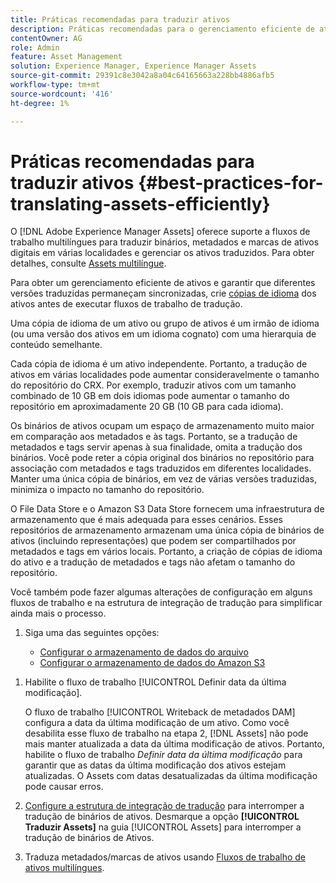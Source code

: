 ```yaml
---
title: Práticas recomendadas para traduzir ativos
description: Práticas recomendadas para o gerenciamento eficiente de ativos para sincronizar várias versões traduzidas e simplificar fluxos de trabalho de tradução.
contentOwner: AG
role: Admin
feature: Asset Management
solution: Experience Manager, Experience Manager Assets
source-git-commit: 29391c8e3042a8a04c64165663a228bb4886afb5
workflow-type: tm+mt
source-wordcount: '416'
ht-degree: 1%

---
```


# Práticas recomendadas para traduzir ativos {#best-practices-for-translating-assets-efficiently}

O [!DNL Adobe Experience Manager Assets] oferece suporte a fluxos de trabalho multilíngues para traduzir binários, metadados e marcas de ativos digitais em várias localidades e gerenciar os ativos traduzidos. Para obter detalhes, consulte [Assets multilíngue](multilingual-assets.md).

Para obter um gerenciamento eficiente de ativos e garantir que diferentes versões traduzidas permaneçam sincronizadas, crie [cópias de idioma](preparing-assets-for-translation.md) dos ativos antes de executar fluxos de trabalho de tradução.

Uma cópia de idioma de um ativo ou grupo de ativos é um irmão de idioma (ou uma versão dos ativos em um idioma cognato) com uma hierarquia de conteúdo semelhante.

Cada cópia de idioma é um ativo independente. Portanto, a tradução de ativos em várias localidades pode aumentar consideravelmente o tamanho do repositório do CRX. Por exemplo, traduzir ativos com um tamanho combinado de 10 GB em dois idiomas pode aumentar o tamanho do repositório em aproximadamente 20 GB (10 GB para cada idioma).

Os binários de ativos ocupam um espaço de armazenamento muito maior em comparação aos metadados e às tags. Portanto, se a tradução de metadados e tags servir apenas à sua finalidade, omita a tradução dos binários. Você pode reter a cópia original dos binários no repositório para associação com metadados e tags traduzidos em diferentes localidades. Manter uma única cópia de binários, em vez de várias versões traduzidas, minimiza o impacto no tamanho do repositório.

O File Data Store e o Amazon S3 Data Store fornecem uma infraestrutura de armazenamento que é mais adequada para esses cenários. Esses repositórios de armazenamento armazenam uma única cópia de binários de ativos (incluindo representações) que podem ser compartilhados por metadados e tags em vários locais. Portanto, a criação de cópias de idioma do ativo e a tradução de metadados e tags não afetam o tamanho do repositório.

Você também pode fazer algumas alterações de configuração em alguns fluxos de trabalho e na estrutura de integração de tradução para simplificar ainda mais o processo.

1. Siga uma das seguintes opções:

   * [Configurar o armazenamento de dados do arquivo](/help/sites-deploying/data-store-config.md)
   * [Configurar o armazenamento de dados do Amazon S3](/help/sites-deploying/data-store-config.md)

<!--
1. Disable the [DAM MetaData Write-back](/help/sites-administering/workflow-offloader.md#disable-offloading) workflow.

   As the name suggests, the [!UICONTROL DAM Metadata Writeback] workflow rewrites the metadata to the binary file. Because the metadata changes after translation, writing it back to the binary file generates a different binary for a language copy.

   >[!NOTE]
   >
   >Disabling the [!UICONTROL DAM MetaData Writeback] workflow turns off XMP metadata write-back on asset binaries. Consequently, future metadata changes are no longer be saved within the assets. Evaluate the consequences before disabling this workflow.
-->

1. Habilite o fluxo de trabalho [!UICONTROL Definir data da última modificação].

   O fluxo de trabalho [!UICONTROL Writeback de metadados DAM] configura a data da última modificação de um ativo. Como você desabilita esse fluxo de trabalho na etapa 2, [!DNL Assets] não pode mais manter atualizada a data da última modificação de ativos. Portanto, habilite o fluxo de trabalho *Definir data da última modificação* para garantir que as datas da última modificação dos ativos estejam atualizadas. O Assets com datas desatualizadas da última modificação pode causar erros.

1. [Configure a estrutura de integração de tradução](/help/sites-administering/tc-tic.md) para interromper a tradução de binários de ativos. Desmarque a opção **[!UICONTROL Traduzir Assets]** na guia [!UICONTROL Assets] para interromper a tradução de binários de Ativos.
1. Traduza metadados/marcas de ativos usando [Fluxos de trabalho de ativos multilíngues](multilingual-assets.md).
